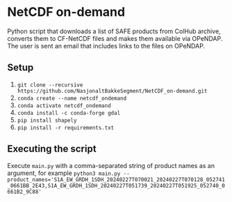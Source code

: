 # NetCDF on-demand

Python script that downloads a list of SAFE products from ColHub archive, converts them to CF-NetCDF files and makes them available via OPeNDAP. The user is sent an email that includes links to the files on OPeNDAP.

## Setup
1. `git clone --recursive https://github.com/NasjonaltBakkeSegment/NetCDF_on-demand.git`
2. `conda create --name netcdf_ondemand`
3. `conda activate netcdf_ondemand`
4. `conda install -c conda-forge gdal`
5. `pip install shapely`
6. `pip install -r requirements.txt`

## Executing the script

Execute `main.py` with a comma-separated string of product names as an argument, for example
`python3 main.py --product_names='S1A_EW_GRDH_1SDH_20240227T070021_20240227T070128_052741_0661BB_2E43,S1A_EW_GRDH_1SDH_20240227T051739_20240227T051925_052740_0661B2_9C88'`
